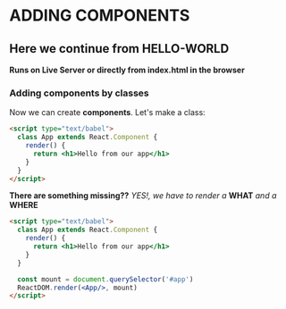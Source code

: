# ADDING COMPONENTS

## Here we continue from HELLO-WORLD

__Runs on Live Server or directly from index.html in the browser__ <br/>

### Adding components by classes

Now we can create __components__. Let's make a class: <br/>

```html
<script type="text/babel">
  class App extends React.Component {
    render() {
      return <h1>Hello from our app</h1>
    }
  }
</script>
```

__There are something missing??__ _YES!, we have to render a_ __WHAT__ _and a_ __WHERE__  <br/>

```html
<script type="text/babel">
  class App extends React.Component {
    render() {
      return <h1>Hello from our app</h1>
    }
  }

  const mount = document.querySelector('#app')
  ReactDOM.render(<App/>, mount)
</script>
```

